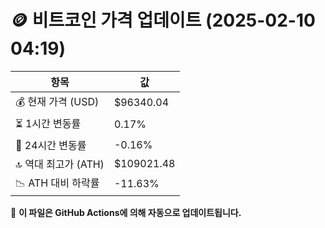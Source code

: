 # 🪙 비트코인 가격 업데이트 (2025-02-10 04:19)

| 항목                | 값 |
|--------------------|----------------|
| 💰 현재 가격 (USD) | $96340.04 |
| ⏳ 1시간 변동률    | 0.17% |
| 📆 24시간 변동률   | -0.16% |
| 🔝 역대 최고가 (ATH) | $109021.48 |
| 📉 ATH 대비 하락률 | -11.63% |

🔄 **이 파일은 GitHub Actions에 의해 자동으로 업데이트됩니다.**
